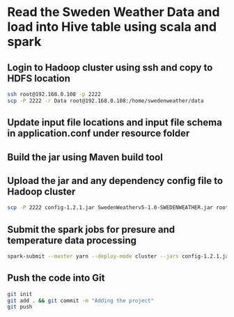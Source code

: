 # Read the Sweden Weather Data and load into Hive table using scala and spark

## Login to Hadoop cluster using ssh and copy to HDFS location

```bash
ssh root@192.168.0.108 -p 2222
scp -P 2222 -r Data root@192.168.0.108:/home/swedenweather/data 
```

## Update input file locations and input file schema in application.conf under resource folder

## Build the jar using Maven build tool

## Upload the jar and any dependency config file to Hadoop cluster 

```bash
scp -P 2222 config-1.2.1.jar SwedenWeatherv5-1.0-SWEDENWEATHER.jar root@192.168.0.108:/home/swedenweather/code 
```

## Submit the spark jobs for presure and temperature data processing

```bash
spark-submit --master yarn --deploy-mode cluster --jars config-1.2.1.jar --class SparkMain SwedenWeatherv5-1.0-SWEDENWEATHER.jar 
```

## Push the code into Git

```bash
git init 
git add . && git commit -m "Adding the project"
git push
```